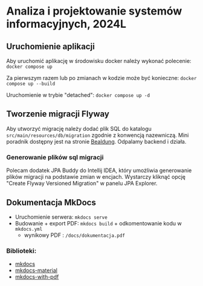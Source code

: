 # Analiza i projektowanie systemów informacyjnych, 2024L

## Uruchomienie aplikacji

Aby uruchomić aplikację w środowisku docker należy wykonać polecenie:
`docker compose up`

Za pierwszym razem lub po zmianach w kodzie może być konieczne:
`docker compose up --build`

Uruchomienie w trybie "detached":
`docker compose up -d`

## Tworzenie migracji Flyway

Aby utworzyć migrację należy dodać plik SQL do katalogu `src/main/resources/db/migration` 
zgodnie z konwencją nazewniczą. Mini poradnik dostępny jest na stronie [Bealdung](https://www.baeldung.com/database-migrations-with-flyway). Odpalamy backend i działa.

### Generowanie plików sql migracji 

Polecam dodatek JPA Buddy do Intellij IDEA, który umożliwia generowanie plików migracji na podstawie zmian w encjach. Wystarczy kliknąć opcję "Create Flyway Versioned Migration" w panelu JPA Explorer. 

## Dokumentacja MkDocs

- Uruchomienie serwera: `mkdocs serve`
- Budowanie + export PDF: `mkdocs build` + odkomentowanie kodu w `mkdocs.yml`
    - wynikowy PDF : `/docs/dokumentacja.pdf`

### Biblioteki:
- [mkdocs](https://pypi.org/project/mkdocs/)
- [mkdocs-material](https://pypi.org/project/mkdocs-material/)
- [mkdocs-with-pdf](https://pypi.org/project/mkdocs-with-pdf/)

